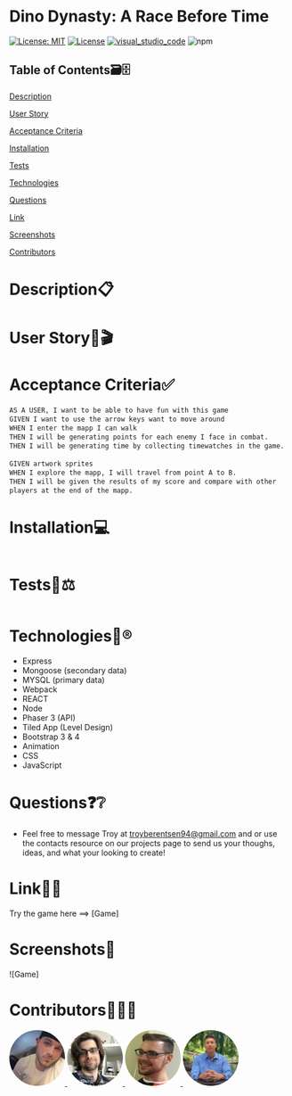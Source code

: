 # Dino Dynasty: A Race Before Time
[![License: MIT](https://img.shields.io/badge/License-MIT-violet.svg)](https://opensource.org/licenses/MIT)
[![License](https://img.shields.io/badge/License-Apache%202.0-red.svg)](https://opensource.org/licenses/Apache-2.0)
[![visual_studio_code](https://aleen42.github.io/badges/src/visual_studio_code.svg)](https://code.visualstudio.com) 
![npm](https://aleen42.github.io/badges/src/npm.svg)

## Table of Contents🗃🗄

[Description](#Description)

[User Story](DinoDynasty)

[Acceptance Criteria](#AcceptanceCriteria)

[Installation](#Installation)

[Tests](#Tests)

[Technologies](#Technologies)

[Questions](#Questions)

[Link](#Link)

[Screenshots](#Screenshots)

[Contributors](#Contributors)


# Description📋

# User Story📙🎬


# Acceptance Criteria✅

```
AS A USER, I want to be able to have fun with this game
GIVEN I want to use the arrow keys want to move around 
WHEN I enter the mapp I can walk
THEN I will be generating points for each enemy I face in combat.
THEN I will be generating time by collecting timewatches in the game.

GIVEN artwork sprites
WHEN I explore the mapp, I will travel from point A to B.
THEN I will be given the results of my score and compare with other players at the end of the mapp.

```

# Installation💻

```

```

# Tests🔬⚖

```

```


# Technologies📲®
* Express
* Mongoose (secondary data)
* MYSQL (primary data)
* Webpack
* REACT
* Node
* Phaser 3 (API)
* Tiled App (Level Design)
* Bootstrap 3 & 4
* Animation
* CSS
* JavaScript


# Questions❓❔
* Feel free to message Troy at troyberentsen94@gmail.com and or use the contacts resource on our projects page to send us your thoughs, ideas, and what your looking to create!  

# Link📶🤳
Try the game here ==> [Game]

# Screenshots📸
![Game]

# Contributors🙌👨‍💻

<a href="https://github.com/tmbx9482">
         <img alt="Troy Berentsen" src="Team/Troy.png"
         width="100" height="100" style="border-radius:50%;">
      </a>

<a href="https://github.com/KilometersDodecahedron">
         <img alt="Miles Cohn" src="Team/Miles.png"
         width="100" height="100" style="border-radius:50%;">
      </a>

<a href="https://github.com/chrissy613">
         <img alt="Chris Crook" src="Team/Chris.png"
         width="100" height="100" style="border-radius:50%;">
      </a>

<a href="https://github.com/Carlosbenitez">
         <img alt="Carlos Benitez" src="Team/Carlos.png"
         width="100" height="100" style="border-radius:50%;">
      </a>

